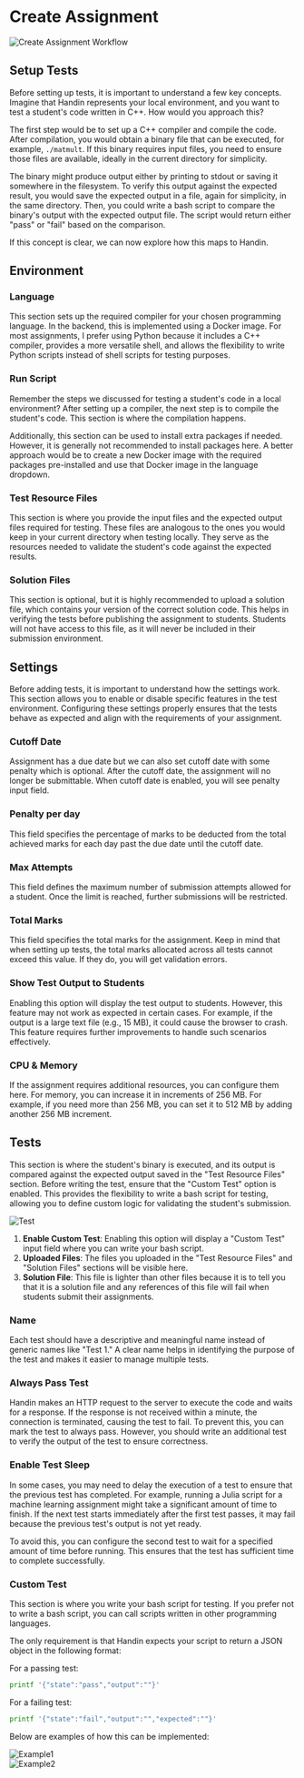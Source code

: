 # Create Assignment

![Create Assignment Workflow](./create%20assignment.gif)

## Setup Tests

Before setting up tests, it is important to understand a few key concepts. Imagine that Handin represents your local environment, and you want to test a student's code written in C++. How would you approach this? 

The first step would be to set up a C++ compiler and compile the code. After compilation, you would obtain a binary file that can be executed, for example, `./matmult`. If this binary requires input files, you need to ensure those files are available, ideally in the current directory for simplicity. 

The binary might produce output either by printing to stdout or saving it somewhere in the filesystem. To verify this output against the expected result, you would save the expected output in a file, again for simplicity, in the same directory. Then, you could write a bash script to compare the binary's output with the expected output file. The script would return either "pass" or "fail" based on the comparison.

If this concept is clear, we can now explore how this maps to Handin.


## Environment

### Language

This section sets up the required compiler for your chosen programming language. In the backend, this is implemented using a Docker image. For most assignments, I prefer using Python because it includes a C++ compiler, provides a more versatile shell, and allows the flexibility to write Python scripts instead of shell scripts for testing purposes.

### Run Script

Remember the steps we discussed for testing a student's code in a local environment? After setting up a compiler, the next step is to compile the student's code. This section is where the compilation happens. 

Additionally, this section can be used to install extra packages if needed. However, it is generally not recommended to install packages here. A better approach would be to create a new Docker image with the required packages pre-installed and use that Docker image in the language dropdown.

### Test Resource Files

This section is where you provide the input files and the expected output files required for testing. These files are analogous to the ones you would keep in your current directory when testing locally. They serve as the resources needed to validate the student's code against the expected results.

### Solution Files

This section is optional, but it is highly recommended to upload a solution file, which contains your version of the correct solution code. This helps in verifying the tests before publishing the assignment to students. Students will not have access to this file, as it will never be included in their submission environment.

## Settings

Before adding tests, it is important to understand how the settings work. This section allows you to enable or disable specific features in the test environment. Configuring these settings properly ensures that the tests behave as expected and align with the requirements of your assignment.

### Cutoff Date

Assignment has a due date but we can also set cutoff date with some penalty which is optional. After the cutoff date, the assignment will no longer be submittable. When cutoff date is enabled, you will see penalty input field.

### Penalty per day

This field specifies the percentage of marks to be deducted from the total achieved marks for each day past the due date until the cutoff date.

### Max Attempts

This field defines the maximum number of submission attempts allowed for a student. Once the limit is reached, further submissions will be restricted.

### Total Marks

This field specifies the total marks for the assignment. Keep in mind that when setting up tests, the total marks allocated across all tests cannot exceed this value. If they do, you will get validation errors.

### Show Test Output to Students

Enabling this option will display the test output to students. However, this feature may not work as expected in certain cases. For example, if the output is a large text file (e.g., 15 MB), it could cause the browser to crash. This feature requires further improvements to handle such scenarios effectively.

### CPU & Memory

If the assignment requires additional resources, you can configure them here. For memory, you can increase it in increments of 256 MB. For example, if you need more than 256 MB, you can set it to 512 MB by adding another 256 MB increment.


## Tests

This section is where the student's binary is executed, and its output is compared against the expected output saved in the "Test Resource Files" section. Before writing the test, ensure that the "Custom Test" option is enabled. This provides the flexibility to write a bash script for testing, allowing you to define custom logic for validating the student's submission.

![Test](./test.png)

1. **Enable Custom Test**: Enabling this option will display a "Custom Test" input field where you can write your bash script.
2. **Uploaded Files**: The files you uploaded in the "Test Resource Files" and "Solution Files" sections will be visible here.
3. **Solution File**: This file is lighter than other files because it is to tell you that it is a solution file and any references of this file will fail when students submit their assignments.

### Name

Each test should have a descriptive and meaningful name instead of generic names like "Test 1." A clear name helps in identifying the purpose of the test and makes it easier to manage multiple tests.

### Always Pass Test

Handin makes an HTTP request to the server to execute the code and waits for a response. If the response is not received within a minute, the connection is terminated, causing the test to fail. To prevent this, you can mark the test to always pass. However, you should write an additional test to verify the output of the test to ensure correctness.

### Enable Test Sleep

In some cases, you may need to delay the execution of a test to ensure that the previous test has completed. For example, running a Julia script for a machine learning assignment might take a significant amount of time to finish. If the next test starts immediately after the first test passes, it may fail because the previous test's output is not yet ready. 

To avoid this, you can configure the second test to wait for a specified amount of time before running. This ensures that the test has sufficient time to complete successfully.

### Custom Test

This section is where you write your bash script for testing. If you prefer not to write a bash script, you can call scripts written in other programming languages. 

The only requirement is that Handin expects your script to return a JSON object in the following format:

For a passing test:
```bash
printf '{"state":"pass","output":""}'
```

For a failing test:
```bash
printf '{"state":"fail","output":"","expected":""}'
```

Below are examples of how this can be implemented:

![Example1](./eg1.png)  
![Example2](./eg2.png)